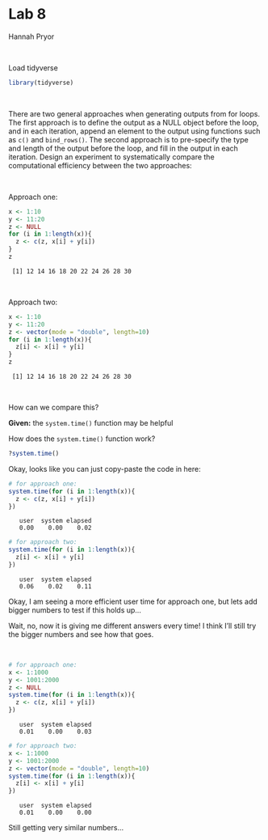 # Lab 8
Hannah Pryor

<br>

Load tidyverse

``` r
library(tidyverse)
```

<br>

There are two general approaches when generating outputs from for loops.
The first approach is to define the output as a NULL object before the
loop, and in each iteration, append an element to the output using
functions such as `c()` and `bind_rows()`. The second approach is to
pre-specify the type and length of the output before the loop, and fill
in the output in each iteration. Design an experiment to systematically
compare the computational efficiency between the two approaches:

<br>

Approach one:

``` r
x <- 1:10
y <- 11:20
z <- NULL
for (i in 1:length(x)){
  z <- c(z, x[i] + y[i])
}
z
```

     [1] 12 14 16 18 20 22 24 26 28 30

<br>

Approach two:

``` r
x <- 1:10
y <- 11:20
z <- vector(mode = "double", length=10)
for (i in 1:length(x)){
  z[i] <- x[i] + y[i]
}
z
```

     [1] 12 14 16 18 20 22 24 26 28 30

<br>

How can we compare this?

**Given:** the `system.time()` function may be helpful

How does the `system.time()` function work?

``` r
?system.time()
```

Okay, looks like you can just copy-paste the code in here:

``` r
# for approach one:
system.time(for (i in 1:length(x)){
  z <- c(z, x[i] + y[i])
})
```

       user  system elapsed 
       0.00    0.00    0.02 

``` r
# for approach two:
system.time(for (i in 1:length(x)){
  z[i] <- x[i] + y[i]
})
```

       user  system elapsed 
       0.06    0.02    0.11 

Okay, I am seeing a more efficient user time for approach one, but lets
add bigger numbers to test if this holds up…

Wait, no, now it is giving me different answers every time! I think I’ll
still try the bigger numbers and see how that goes.

<br>

``` r
# for approach one:
x <- 1:1000
y <- 1001:2000
z <- NULL
system.time(for (i in 1:length(x)){
  z <- c(z, x[i] + y[i])
})
```

       user  system elapsed 
       0.01    0.00    0.03 

``` r
# for approach two:
x <- 1:1000
y <- 1001:2000
z <- vector(mode = "double", length=10)
system.time(for (i in 1:length(x)){
  z[i] <- x[i] + y[i]
})
```

       user  system elapsed 
       0.01    0.00    0.00 

Still getting very similar numbers…

<br>
